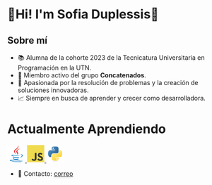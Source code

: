 # 🌸Hi! I'm Sofia Duplessis🌸

## Sobre mí

- 📚 Alumna de la cohorte 2023 de la Tecnicatura Universitaria en Programación en la UTN.
- 💼 Miembro activo del grupo **Concatenados**.
- 🌟 Apasionada por la resolución de problemas y la creación de soluciones innovadoras.
- 📈 Siempre en busca de aprender y crecer como desarrolladora.

# Actualmente Aprendiendo
<p align="left"> <a href="https://www.java.com" target="_blank" rel="noreferrer"> <img src="https://raw.githubusercontent.com/devicons/devicon/master/icons/java/java-original.svg" alt="java" width="40" height="40"/> </a> <a href="https://developer.mozilla.org/en-US/docs/Web/JavaScript" target="_blank" rel="noreferrer"> <img src="https://raw.githubusercontent.com/devicons/devicon/master/icons/javascript/javascript-original.svg" alt="javascript" width="40" height="40"/> </a> <a href="https://www.python.org" target="_blank" rel="noreferrer"> <img src="https://raw.githubusercontent.com/devicons/devicon/master/icons/python/python-original.svg" alt="python" width="40" height="40"/> </a> </p>

- 📧 Contacto: [correo](mailto:sofyduple58@gmail.com)
